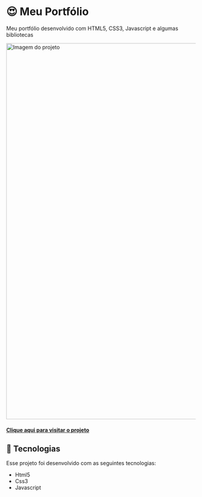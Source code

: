 <h1 text-align="center">😍 Meu Portfólio</h1>

<p text-align="center">Meu portfólio desenvolvido com HTML5, CSS3, Javascript e algumas bibliotecas</p>

<img src="https://github.com/luizeduardodev/portfolio/blob/main/assets/img/resultado-projeto.png" min-width="1000px" max-width="1000px" width="1000px" alt="Imagem do projeto">

<h4 text-align="center">
  <a href="https://luizeduardodev.netlify.app/">Clique aqui para visitar o projeto</a>
</h4>

## 🚀 Tecnologias
Esse projeto foi desenvolvido com as seguintes tecnologias:

- Html5
- Css3
- Javascript